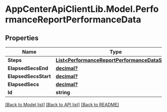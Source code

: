 # AppCenterApiClientLib.Model.PerformanceReportPerformanceData
## Properties

Name | Type | Description | Notes
------------ | ------------- | ------------- | -------------
**Steps** | [**List&lt;PerformanceReportPerformanceDataSteps&gt;**](PerformanceReportPerformanceDataSteps.md) |  | 
**ElapsedSecsEnd** | [**decimal?**](BigDecimal.md) |  | 
**ElapsedSecsStart** | [**decimal?**](BigDecimal.md) |  | 
**ElapsedSecs** | [**decimal?**](BigDecimal.md) |  | 
**Id** | **string** |  | 

[[Back to Model list]](../README.md#documentation-for-models) [[Back to API list]](../README.md#documentation-for-api-endpoints) [[Back to README]](../README.md)

